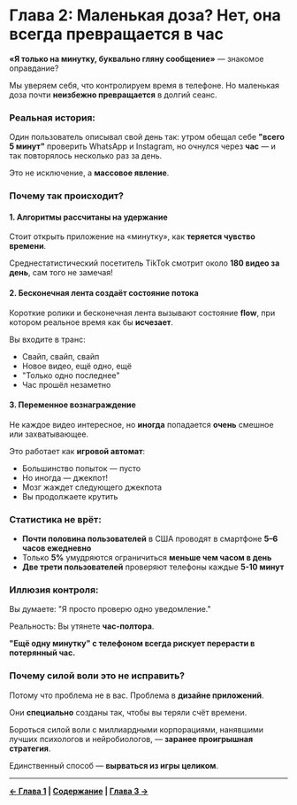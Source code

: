 # Глава 2: Маленькая доза? Нет, она всегда превращается в час

**«Я только на минутку, буквально гляну сообщение»** — знакомое оправдание?

Мы уверяем себя, что контролируем время в телефоне. Но маленькая доза почти **неизбежно превращается** в долгий сеанс.

### Реальная история:

Один пользователь описывал свой день так: утром обещал себе **"всего 5 минут"** проверить WhatsApp и Instagram, но очнулся через **час** — и так повторялось несколько раз за день.

Это не исключение, а **массовое явление**.

### Почему так происходит?

#### 1. Алгоритмы рассчитаны на удержание

Стоит открыть приложение на «минутку», как **теряется чувство времени**.

Среднестатистический посетитель TikTok смотрит около **180 видео за день**, сам того не замечая!

#### 2. Бесконечная лента создаёт состояние потока

Короткие ролики и бесконечная лента вызывают состояние **flow**, при котором реальное время как бы **исчезает**.

Вы входите в транс:
- Свайп, свайп, свайп
- Новое видео, ещё одно, ещё
- "Только одно последнее"
- Час прошёл незаметно

#### 3. Переменное вознаграждение

Не каждое видео интересное, но **иногда** попадается **очень** смешное или захватывающее.

Это работает как **игровой автомат**:
- Большинство попыток — пусто
- Но иногда — джекпот!
- Мозг жаждет следующего джекпота
- Вы продолжаете крутить

### Статистика не врёт:

- **Почти половина пользователей** в США проводят в смартфоне **5–6 часов ежедневно**
- Только **5%** умудряются ограничиться **меньше чем часом в день**
- **Две трети пользователей** проверяют телефоны каждые **5-10 минут**

### Иллюзия контроля:

Вы думаете: "Я просто проверю одно уведомление."

Реальность: Вы утянете **час-полтора**.

**"Ещё одну минутку" с телефоном всегда рискует перерасти в потерянный час.**

### Почему силой воли это не исправить?

Потому что проблема не в вас. Проблема в **дизайне приложений**.

Они **специально** созданы так, чтобы вы теряли счёт времени.

Бороться силой воли с миллиардными корпорациями, нанявшими лучших психологов и нейробиологов, — **заранее проигрышная стратегия**.

Единственный способ — **вырваться из игры целиком**.

---

**[← Глава 1](02_glava_01.md) | [Содержание](00_soderzhanie.md) | [Глава 3 →](04_glava_03.md)**
